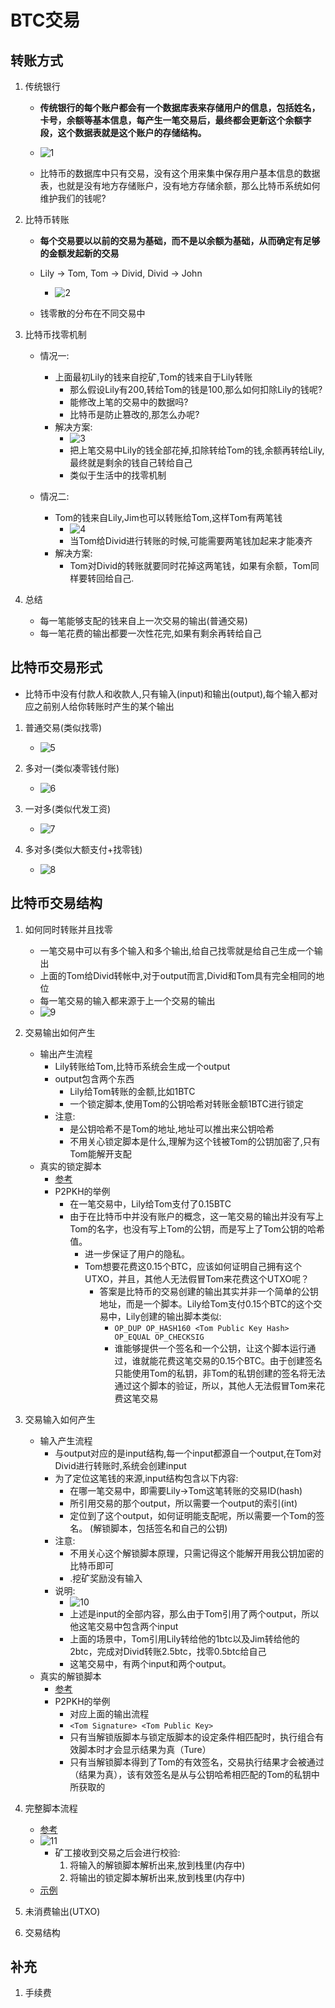 # BTC交易

## 转账方式

1. 传统银行

    * **传统银行的每个账户都会有一个数据库表来存储用户的信息，包括姓名，卡号，余额等基本信息，每产生一笔交易后，最终都会更新这个余额字段，这个数据表就是这个账户的存储结构。**

    * ![1](https://pic.imgdb.cn/item/64fa98ec661c6c8e5491ec97.png)

    * 比特币的数据库中只有交易，没有这个用来集中保存用户基本信息的数据表，也就是没有地方存储账户，没有地方存储余额，那么比特币系统如何维护我们的钱呢?

2. 比特币转账

    * **每个交易要以以前的交易为基础，而不是以余额为基础，从而确定有足够的金额发起新的交易**

    * Lily -> Tom, Tom -> Divid, Divid -> John
        * ![2](https://pic.imgdb.cn/item/64fa9b10661c6c8e54925c11.png)

    * 钱零散的分布在不同交易中
  
3. 比特币找零机制
    * 情况一: 
        * 上面最初Lily的钱来自挖矿,Tom的钱来自于Lily转账
            * 那么假设Lily有200,转给Tom的钱是100,那么如何扣除Lily的钱呢?
            * 能修改上笔的交易中的数据吗?
            * 比特币是防止篡改的,那怎么办呢?
        * 解决方案:
            * ![3](https://pic.imgdb.cn/item/64faa778661c6c8e5494d816.png)
            * 把上笔交易中Lily的钱全部花掉,扣除转给Tom的钱,余额再转给Lily,最终就是剩余的钱自己转给自己
            * 类似于生活中的找零机制
            
    * 情况二:
        * Tom的钱来自Lily,Jim也可以转账给Tom,这样Tom有两笔钱
            * ![4](https://pic.imgdb.cn/item/64faa8e9661c6c8e549501f7.png)
            * 当Tom给Divid进行转账的时候,可能需要两笔钱加起来才能凑齐
        * 解决方案:
            * Tom对Divid的转账就要同时花掉这两笔钱，如果有余额，Tom同样要转回给自己.

4. 总结
    * 每一笔能够支配的钱来自上一次交易的输出(普通交易)
    * 每一笔花费的输出都要一次性花完,如果有剩余再转给自己

## 比特币交易形式

* 比特币中没有付款人和收款人,只有输入(input)和输出(output),每个输入都对应之前别人给你转账时产生的某个输出

1. 普通交易(类似找零)
    * ![5](https://pic.imgdb.cn/item/64faabe0661c6c8e54958d14.png)

2. 多对一(类似凑零钱付账)
    * ![6](https://pic.imgdb.cn/item/64faac15661c6c8e54959274.png)

3. 一对多(类似代发工资)
    * ![7](https://pic.imgdb.cn/item/64faac4a661c6c8e5495986b.png)

4. 多对多(类似大额支付+找零钱)
    * ![8](https://pic.imgdb.cn/item/64faac8c661c6c8e5495b081.png)

## 比特币交易结构

1. 如何同时转账并且找零
    * 一笔交易中可以有多个输入和多个输出,给自己找零就是给自己生成一个输出
    * 上面的Tom给Divid转帐中,对于output而言,Divid和Tom具有完全相同的地位
    * 每一笔交易的输入都来源于上一个交易的输出
    * ![9](https://pic.imgdb.cn/item/64faae87661c6c8e5496c24b.png)

2. 交易输出如何产生
    * 输出产生流程
        * Lily转账给Tom,比特币系统会生成一个output
        * output包含两个东西
            * Lily给Tom转账的金额,比如1BTC
            * 一个锁定脚本,使用Tom的公钥哈希对转账金额1BTC进行锁定
        * 注意:
            * 是公钥哈希不是Tom的地址,地址可以推出来公钥哈希
            * 不用关心锁定脚本是什么,理解为这个钱被Tom的公钥加密了,只有Tom能解开支配
    * 真实的锁定脚本
        * [参考](https://zhuanlan.zhihu.com/p/33157713)
        * P2PKH的举例
            * 在一笔交易中，Lily给Tom支付了0.15BTC
            * 由于在比特币中并没有账户的概念，这一笔交易的输出并没有写上Tom的名字，也没有写上Tom的公钥，而是写上了Tom公钥的哈希值。
                * 进一步保证了用户的隐私。
                * Tom想要花费这0.15个BTC，应该如何证明自己拥有这个UTXO，并且，其他人无法假冒Tom来花费这个UTXO呢？
                    * 答案是比特币的交易创建的输出其实并非一个简单的公钥地址，而是一个脚本。Lily给Tom支付0.15个BTC的这个交易中，Lily创建的输出脚本类似:
                        * `OP_DUP OP_HASH160 <Tom Public Key Hash> OP_EQUAL OP_CHECKSIG`
                        * 谁能够提供一个签名和一个公钥，让这个脚本运行通过，谁就能花费这笔交易的0.15个BTC。由于创建签名只能使用Tom的私钥，非Tom的私钥创建的签名将无法通过这个脚本的验证，所以，其他人无法假冒Tom来花费这笔交易

3. 交易输入如何产生
    * 输入产生流程
        * 与output对应的是input结构,每一个input都源自一个output,在Tom对Divid进行转账时,系统会创建input
        * 为了定位这笔钱的来源,input结构包含以下内容:
            * 在哪一笔交易中，即需要Lily->Tom这笔转账的交易ID(hash)
            * 所引用交易的那个output，所以需要一个output的索引(int)
            * 定位到了这个output，如何证明能支配呢，所以需要一个Tom的签名。 (解锁脚本，包括签名和自己的公钥)
        * 注意:
            * 不用关心这个解锁脚本原理，只需记得这个能解开用我公钥加密的比特币即可
            * .挖矿奖励没有输入
        * 说明:
            * ![10](https://pic.imgdb.cn/item/64fab60e661c6c8e54981f20.png)
            * 上述是input的全部内容，那么由于Tom引用了两个output，所以他这笔交易中包含两个input
            * 上面的场景中，Tom引用Lily转给他的1btc以及Jim转给他的2btc，完成对Divid转账2.5btc，找零0.5btc给自己
            * 这笔交易中，有两个input和两个output。
    * 真实的解锁脚本
        * [参考](https://zhuanlan.zhihu.com/p/33157713)
        * P2PKH的举例
            * 对应上面的输出流程
            * `<Tom Signature> <Tom Public Key>`
            * 只有当解锁版脚本与锁定版脚本的设定条件相匹配时，执行组合有效脚本时才会显示结果为真（Ture）
            * 只有当解锁脚本得到了Tom的有效签名，交易执行结果才会被通过（结果为真），该有效签名是从与公钥哈希相匹配的Tom的私钥中所获取的

4. 完整脚本流程
    * [参考](https://zhuanlan.zhihu.com/p/33157713)
    * ![11](https://pic.imgdb.cn/item/64fab823661c6c8e5498c902.png)
        * 矿工接收到交易之后会进行校验:
            1. 将输入的解锁脚本解析出来,放到栈里(内存中)
            2. 将输出的锁定脚本解析出来,放到栈里(内存中)
    * [示例](https://explorer.btc.com/btc/transaction/4c3c177d08ec79e292aa169e14355a81924a5d995e18e686d87ebacc07dce252)

5. 未消费输出(UTXO)

6. 交易结构

## 补充

1. 手续费